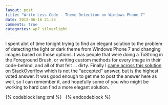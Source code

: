 ```yaml
---
layout: post
title: "Write Less Code - Theme Detection on Windows Phone 7"
date: 2012-06-16 21:33
comments: true
categories: wp7 silverlight
---
```


I spent alot of time tonight trying to find an elegant solution to the problem of detecting the light or dark theme from Windows Phone 7 and changing images based on those options.  I was people that were doing a ToString in the Foreground Brush, or writing custom methods for every image in their code-behind, and all of that felt  ... dirty.  Finally I [came across this solution on StackOverflow][so] which is not the "accepted" answer, but is the highest voted answer.  It was good enough to get me to post the answer here as well, so I can remember it, and hopefully some of you who might be working to hard can find a more elegant solution.

{% codeblock lang:xml %}
<Image
    Stretch="Fill"
    Visibility="{StaticResource PhoneLightThemeVisibility}"
    Source="/icons/light.tag.png" />
<Image
    Stretch="Fill"
    Visibility="{StaticResource PhoneDarkThemeVisibility}"
    Source="/icons/dark.tag.png" />
{% endcodeblock %}

[so]: http://stackoverflow.com/questions/7198046/how-to-swap-images-based-on-the-current-theme-wp7